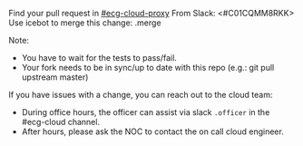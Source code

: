 
Find your pull request in [#ecg-cloud-proxy](https://eclassifiedsgroup.slack.com/archives/C01CQMM8RKK) 
From Slack: <#C01CQMM8RKK>
Use icebot to merge this change:
  .merge <id>

Note:
- You have to wait for the tests to pass/fail.
- Your fork needs to be in sync/up to date with this repo (e.g.: git pull upstream master)

If you have issues with a change, you can reach out to the cloud team:
- During office hours, the officer can assist via slack `.officer` in the #ecg-cloud channel.
- After hours, please ask the NOC to contact the on call cloud engineer.
